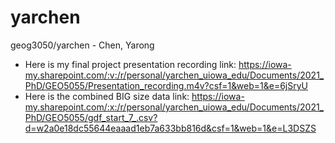 # yarchen
geog3050/yarchen - Chen, Yarong

* Here is my final project presentation recording link: https://iowa-my.sharepoint.com/:v:/r/personal/yarchen_uiowa_edu/Documents/2021_PhD/GEO5055/Presentation_recording.m4v?csf=1&web=1&e=6jSryU
* Here is the combined BIG size data link: https://iowa-my.sharepoint.com/:x:/r/personal/yarchen_uiowa_edu/Documents/2021_PhD/GEO5055/gdf_start_7_.csv?d=w2a0e18dc55644eaaad1eb7a633bb816d&csf=1&web=1&e=L3DSZS
